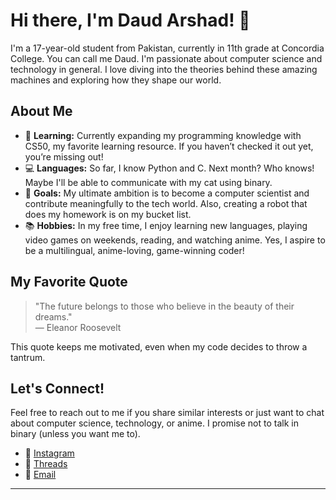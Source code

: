 
# Hi there, I'm Daud Arshad! 👋

I'm a 17-year-old student from Pakistan, currently in 11th grade at Concordia College. You can call me Daud. I'm passionate about computer science and technology in general. I love diving into the theories behind these amazing machines and exploring how they shape our world.

## About Me

- 🌱 **Learning:** Currently expanding my programming knowledge with CS50, my favorite learning resource. If you haven’t checked it out yet, you’re missing out!
- 💻 **Languages:** So far, I know Python and C. Next month? Who knows! Maybe I'll be able to communicate with my cat using binary.
- 🎯 **Goals:** My ultimate ambition is to become a computer scientist and contribute meaningfully to the tech world. Also, creating a robot that does my homework is on my bucket list.
- 📚 **Hobbies:** In my free time, I enjoy learning new languages, playing video games on weekends, reading, and watching anime. Yes, I aspire to be a multilingual, anime-loving, game-winning coder!

## My Favorite Quote

> "The future belongs to those who believe in the beauty of their dreams."  
> — Eleanor Roosevelt

This quote keeps me motivated, even when my code decides to throw a tantrum.

## Let's Connect!

Feel free to reach out to me if you share similar interests or just want to chat about computer science, technology, or anime. I promise not to talk in binary (unless you want me to).

- 📸 [Instagram](https://www.instagram.com/daudarshad182/)
- 💬 [Threads](https://www.threads.net/@daudarshad182?xmt=AQGz_8SxpgpEAxlPE5gqjf05q3MdJbIwPDqrZDebSfymk_Y)
- 📧 [Email](mailto:dawoodarshadsahotra@gmail.com)

---
